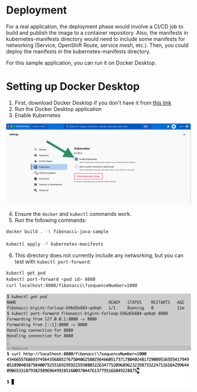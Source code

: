 # Deployment

For a real application, the deployment phase would involve a CI/CD job to build and publish the image to a container repository. Also, the manifests in kubernetes-manifests directory would need to include some manifests for networking (Service, OpenShift Route, service mesh, etc.). Then, you could deploy the manifests in the kubernetes-manifests directory.

For this sample application, you can run it on Docker Desktop. 

# Setting up Docker Desktop

1. First, download Docker Desktop if you don't have it from [this link](https://www.docker.com/products/docker-desktop/) 
2. Run the Docker Desktop application
3. Enable Kubernetes

![Image showing that you need to check the Enable Kubernetes box in Docker](images/enable-kubernetes.png)

4. Ensure the `docker` and `kubectl` commands work. 
5. Run the following commands:

```bash
docker build . -t fibonacci-java-sample

kubectl apply -f kubernetes-manifests
```

6. This directory does not currently include any networking, but you can test with `kubectl port-forward`: 

```bash
kubectl get pod
kubectl port-forward <pod id> 8080
curl localhost:8080/fibonacci\?sequenceNumber=1000
```

![image showing the port forwarding running](images/port-forwarding.png)

